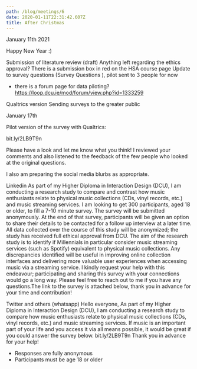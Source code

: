 ```yaml
---
path: /blog/meetings/6
date: 2020-01-11T22:31:42.607Z
title: After Christmas
---
```


January 11th 2021

Happy New Year :)

Submission of literature review (draft)
Anything left regarding the ethics approval? There is a submission box in red on the HSA course page
Update to survey questions (Survey Questions ), pilot sent to 3 people for now 
- there is a forum page for data piloting?
https://loop.dcu.ie/mod/forum/view.php?id=1333259

Qualtrics version
Sending surveys to the greater public

January 17th

Pilot version of the survey with Qualtrics: 

bit.ly/2LB9T9n

Please have a look and let me know what you think!
I reviewed your comments and also listened to the feedback of the few people who looked at the original questions.

I also am preparing the social media blurbs as appropriate.

Linkedin
As part of my Higher Diploma in Interaction Design (DCU), I am conducting a research study to compare and contrast how music enthusiasts relate to physical music collections (CDs, vinyl records, etc.) and music streaming services. 
I am looking to get 300 participants, aged 18 or older, to fill a 7-10 minute survey. The survey will be submitted anonymously. At the end of that survey, participants will be given an option to share their details to be contacted for a follow up interview at a later time. 
All data collected over the course of this study will be anonymized; the study has received full ethical approval from DCU. The aim of the research study is to identify if Millennials in particular consider music streaming services (such as Spotify) equivalent to physical music collections. Any discrepancies identified will be useful in improving online collection interfaces and delivering more valuable user experiences when accessing music via a streaming service.
I kindly request your help with this endeavour; participating and sharing this survey with your connections would go a long way. Please feel free to reach out to me if you have any questions.The link to the survey is attached below, thank you in advance for your time and contribution!

Twitter and others (whatsapp)
Hello everyone,
As part of my Higher Diploma in Interaction Design (DCU), I am conducting a research study to compare how music enthusiasts relate to physical music collections (CDs, vinyl records, etc.) and music streaming services. 
If music is an important part of your life and you access it via all means possible, it would be great if you could answer the survey below.
bit.ly/2LB9T9n
Thank you in advance for your help!
* Responses are fully anonymous
* Participants must be age 18 or older